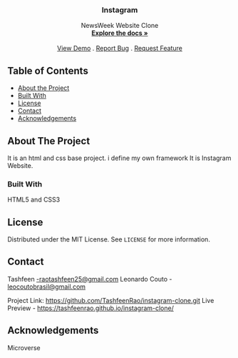 <!--
*** Thanks for checking out this README Template. If you have a suggestion that would
*** make this better, please fork the repo and create a pull request or simply open
*** an issue with the tag "enhancement".
*** Thanks again! Now go create something AMAZING! :D
***
***
***
*** To avoid retyping too much info. Do a search and replace for the following:
*** github_username, repo, twitter_handle, email
-->





<!-- PROJECT SHIELDS -->
<!--
*** I'm using markdown "reference style" links for readability.
*** Reference links are enclosed in brackets [ ] instead of parentheses ( ).
*** See the bottom of this document for the declaration of the reference variables
*** for contributors-url, forks-url, etc. This is an optional, concise syntax you may use.
*** https://www.markdownguide.org/basic-syntax/#reference-style-links
-->
  <h3 align="center">Instagram</h3>

  <p align="center">
   NewsWeek Website Clone
    <br />
    <a href=https://github.com/TashfeenRao/instagram-clone.git><strong>Explore the docs »</strong></a>
    <br />
    <br />
    <a href=https://github.com/TashfeenRao/instagram-clone.git>View Demo</a>
    .
    <a href=https://github.com/TashfeenRao/instagram-clone.git>Report Bug</a>
    .
    <a href=https://github.com/TashfeenRao/instagram-clone.git>Request Feature</a>
  </p>
</p>



<!-- TABLE OF CONTENTS -->
## Table of Contents

* [About the Project](#about-the-project)
* [Built With](#built-with)
* [License](#license)
* [Contact](#contact)
* [Acknowledgements](#acknowledgements)



<!-- ABOUT THE PROJECT -->
## About The Project

It is an html and css base project. i define my own framework
It is Instagram Website.


### Built With

HTML5 and CSS3


<!-- LICENSE -->
## License

Distributed under the MIT License. See `LICENSE` for more information.



<!-- CONTACT -->
## Contact

 Tashfeen -raotashfeen25@gmail.com
 Leonardo Couto - leocoutobrasil@gmail.com
 

Project Link: https://github.com/TashfeenRao/instagram-clone.git
Live Preview - https://tashfeenrao.github.io/instagram-clone/



<!-- ACKNOWLEDGEMENTS -->
## Acknowledgements
Microverse






<!-- MARKDOWN LINKS & IMAGES -->
<!-- https://www.markdownguide.org/basic-syntax/#reference-style-links -->
[contributors-shield]: https://img.shields.io/github/contributors/othneildrew/Best-README-Template.svg?style=flat-square
[contributors-url]: https://github.com/othneildrew/Best-README-Template/graphs/contributors
[forks-shield]: https://img.shields.io/github/forks/othneildrew/Best-README-Template.svg?style=flat-square
[forks-url]: https://github.com/othneildrew/Best-README-Template/network/members
[stars-shield]: https://img.shields.io/github/stars/othneildrew/Best-README-Template.svg?style=flat-square
[stars-url]: https://github.com/othneildrew/Best-README-Template/stargazers
[issues-shield]: https://img.shields.io/github/issues/othneildrew/Best-README-Template.svg?style=flat-square
[issues-url]: https://github.com/othneildrew/Best-README-Template/issues
[license-shield]: https://img.shields.io/github/license/othneildrew/Best-README-Template.svg?style=flat-square
[license-url]: https://github.com/othneildrew/Best-README-Template/blob/master/LICENSE.txt
[linkedin-shield]: https://img.shields.io/badge/-LinkedIn-black.svg?style=flat-square&logo=linkedin&colorB=555
[linkedin-url]: https://linkedin.com/in/othneildrew
[product-screenshot]: images/screenshot.png

